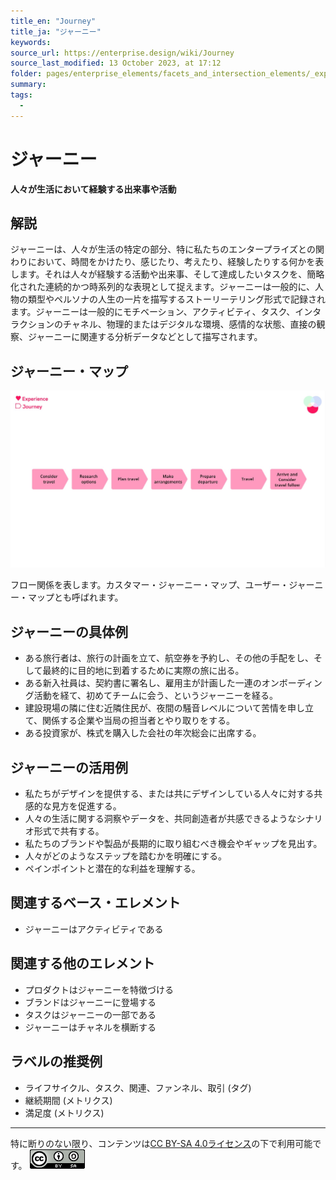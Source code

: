 ```yaml
---
title_en: "Journey"
title_ja: "ジャーニー"
keywords: 
source_url: https://enterprise.design/wiki/Journey
source_last_modified: 13 October 2023, at 17:12
folder: pages/enterprise_elements/facets_and_intersection_elements/_experience
summary:
tags: 
  - 
---
```

# ジャーニー
**人々が生活において経験する出来事や活動**

## 解説
ジャーニーは、人々が生活の特定の部分、特に私たちのエンタープライズとの関わりにおいて、時間をかけたり、感じたり、考えたり、経験したりする何かを表します。それは人々が経験する活動や出来事、そして達成したいタスクを、簡略化された連続的かつ時系列的な表現として捉えます。ジャーニーは一般的に、人物の類型やペルソナの人生の一片を描写するストーリーテリング形式で記録されます。ジャーニーは一般的にモチベーション、アクティビティ、タスク、インタラクションのチャネル、物理的またはデジタルな環境、感情的な状態、直接の観察、ジャーニーに関連する分析データなどとして描写されます。

## ジャーニー・マップ
![ジャーニー・マップ](/media/Journey_ja.jpg)

フロー関係を表します。カスタマー・ジャーニー・マップ、ユーザー・ジャーニー・マップとも呼ばれます。

## ジャーニーの具体例
- ある旅行者は、旅行の計画を立て、航空券を予約し、その他の手配をし、そして最終的に目的地に到着するために実際の旅に出る。
- ある新入社員は、契約書に署名し、雇用主が計画した一連のオンボーディング活動を経て、初めてチームに会う、というジャーニーを経る。
- 建設現場の隣に住む近隣住民が、夜間の騒音レベルについて苦情を申し立て、関係する企業や当局の担当者とやり取りをする。
- ある投資家が、株式を購入した会社の年次総会に出席する。

## ジャーニーの活用例
- 私たちがデザインを提供する、または共にデザインしている人々に対する共感的な見方を促進する。
- 人々の生活に関する洞察やデータを、共同創造者が共感できるようなシナリオ形式で共有する。
- 私たちのブランドや製品が長期的に取り組むべき機会やギャップを見出す。
- 人々がどのようなステップを踏むかを明確にする。
- ペインポイントと潜在的な利益を理解する。

## 関連するベース・エレメント
- ジャーニーはアクティビティである

## 関連する他のエレメント
- プロダクトはジャーニーを特徴づける
- ブランドはジャーニーに登場する
- タスクはジャーニーの一部である
- ジャーニーはチャネルを横断する

## ラベルの推奨例
- ライフサイクル、タスク、関連、ファンネル、取引 (タグ) 
- 継続期間 (メトリクス)
- 満足度 (メトリクス)

---
特に断りのない限り、コンテンツは[CC BY-SA 4.0ライセンス](/pages/license_ja.md)の下で利用可能です。
[![CC logo](/media/cc.png)](/pages/license_ja.md)
